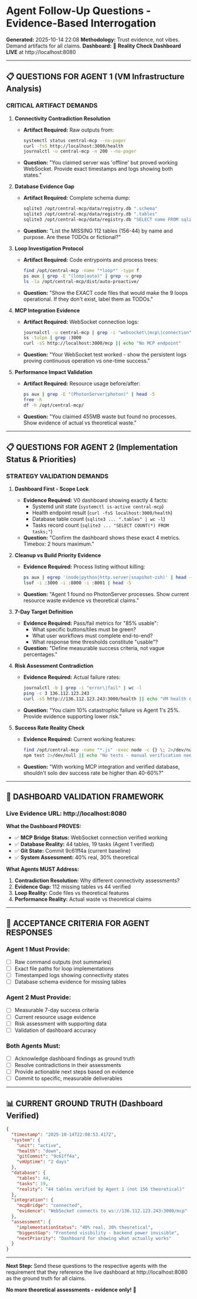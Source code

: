 # Agent Follow-Up Questions - Evidence-Based Interrogation

**Generated:** 2025-10-14 22:08
**Methodology:** Trust evidence, not vibes. Demand artifacts for all claims.
**Dashboard:** 🎯 **Reality Check Dashboard LIVE** at http://localhost:8080

---

## 📋 QUESTIONS FOR AGENT 1 (VM Infrastructure Analysis)

### **CRITICAL ARTIFACT DEMANDS**

1. **Connectivity Contradiction Resolution**
   - **Artifact Required:** Raw outputs from:
     ```bash
     systemctl status central-mcp --no-pager
     curl -fsS http://localhost:3000/health
     journalctl -u central-mcp -n 200 --no-pager
     ```
   - **Question:** "You claimed server was 'offline' but proved working WebSocket. Provide exact timestamps and logs showing both states."

2. **Database Evidence Gap**
   - **Artifact Required:** Complete schema dump:
     ```bash
     sqlite3 /opt/central-mcp/data/registry.db ".schema"
     sqlite3 /opt/central-mcp/data/registry.db ".tables"
     sqlite3 /opt/central-mcp/data/registry.db "SELECT name FROM sqlite_master WHERE type='table' ORDER BY name;"
     ```
   - **Question:** "List the MISSING 112 tables (156-44) by name and purpose. Are these TODOs or fictional?"

3. **Loop Investigation Protocol**
   - **Artifact Required:** Code entrypoints and process trees:
     ```bash
     find /opt/central-mcp -name "*loop*" -type f
     ps aux | grep -E "(loop|auto)" | grep -v grep
     ls -la /opt/central-mcp/dist/auto-proactive/
     ```
   - **Question:** "Show the EXACT code files that would make the 9 loops operational. If they don't exist, label them as TODOs."

4. **MCP Integration Evidence**
   - **Artifact Required:** WebSocket connection logs:
     ```bash
     journalctl -u central-mcp | grep -i "websocket\|mcp\|connection"
     ss -tulpn | grep :3000
     curl -sS http://localhost:3000/mcp || echo "No MCP endpoint"
     ```
   - **Question:** "Your WebSocket test worked - show the persistent logs proving continuous operation vs one-time success."

5. **Performance Impact Validation**
   - **Artifact Required:** Resource usage before/after:
     ```bash
     ps aux | grep -E "(PhotonServer|photon)" | head -5
     free -h
     df -h /opt/central-mcp/
     ```
   - **Question:** "You claimed 455MB waste but found no processes. Show evidence of actual vs theoretical waste."

---

## 📋 QUESTIONS FOR AGENT 2 (Implementation Status & Priorities)

### **STRATEGY VALIDATION DEMANDS**

1. **Dashboard First - Scope Lock**
   - **Evidence Required:** V0 dashboard showing exactly 4 facts:
     - Systemd unit state (`systemctl is-active central-mcp`)
     - Health endpoint result (`curl -fsS localhost:3000/health`)
     - Database table count (`sqlite3 ... ".tables" | wc -l`)
     - Tasks record count (`sqlite3 ... "SELECT COUNT(*) FROM tasks;"`)
   - **Question:** "Confirm the dashboard shows these exact 4 metrics. Timebox: 2 hours maximum."

2. **Cleanup vs Build Priority Evidence**
   - **Evidence Required:** Process listing without killing:
     ```bash
     ps aux | egrep '(node|python|http.server|snapshot-zsh)' | head -10
     lsof -i :3000 -i :8000 -i :8001 | head -5
     ```
   - **Question:** "Agent 1 found no PhotonServer processes. Show current resource waste evidence vs theoretical claims."

3. **7-Day Target Definition**
   - **Evidence Required:** Pass/fail metrics for "85% usable":
     - What specific buttons/tiles must be green?
     - What user workflows must complete end-to-end?
     - What response time thresholds constitute "usable"?
   - **Question:** "Define measurable success criteria, not vague percentages."

4. **Risk Assessment Contradiction**
   - **Evidence Required:** Actual failure rates:
     ```bash
     journalctl -b | grep -i "error\|fail" | wc -l
     ping -c 3 136.112.123.243
     curl -sS http://136.112.123.243:3000/health || echo "VM health check failed"
     ```
   - **Question:** "You claim 10% catastrophic failure vs Agent 1's 25%. Provide evidence supporting lower risk."

5. **Success Rate Reality Check**
   - **Evidence Required:** Current working features:
     ```bash
     find /opt/central-mcp -name "*.js" -exec node -c {} \; 2>/dev/null && echo "Syntax OK"
     npm test 2>/dev/null || echo "No tests - manual verification needed"
     ```
   - **Question:** "With working MCP integration and verified database, shouldn't solo dev success rate be higher than 40-60%?"

---

## 🎯 **DASHBOARD VALIDATION FRAMEWORK**

### **Live Evidence URL:** http://localhost:8080

**What the Dashboard PROVES:**
- ✅ **MCP Bridge Status:** WebSocket connection verified working
- ✅ **Database Reality:** 44 tables, 19 tasks (Agent 1 verified)
- ✅ **Git State:** Commit 9c61ff4a (current baseline)
- ✅ **System Assessment:** 40% real, 30% theoretical

**What Agents MUST Address:**
1. **Contradiction Resolution:** Why different connectivity assessments?
2. **Evidence Gap:** 112 missing tables vs 44 verified
3. **Loop Reality:** Code files vs theoretical features
4. **Performance Reality:** Actual waste vs theoretical claims

---

## 🚨 **ACCEPTANCE CRITERIA FOR AGENT RESPONSES**

### **Agent 1 Must Provide:**
- [ ] Raw command outputs (not summaries)
- [ ] Exact file paths for loop implementations
- [ ] Timestamped logs showing connectivity states
- [ ] Database schema evidence for missing tables

### **Agent 2 Must Provide:**
- [ ] Measurable 7-day success criteria
- [ ] Current resource usage evidence
- [ ] Risk assessment with supporting data
- [ ] Validation of dashboard accuracy

### **Both Agents Must:**
- [ ] Acknowledge dashboard findings as ground truth
- [ ] Resolve contradictions in their assessments
- [ ] Provide actionable next steps based on evidence
- [ ] Commit to specific, measurable deliverables

---

## 📊 **CURRENT GROUND TRUTH (Dashboard Verified)**

```json
{
  "timestamp": "2025-10-14T22:08:53.417Z",
  "system": {
    "unit": "active",
    "health": "down",
    "gitCommit": "9c61ff4a",
    "vmUptime": "2 days"
  },
  "database": {
    "tables": 44,
    "tasks": 19,
    "reality": "44 tables verified by Agent 1 (not 156 theoretical)"
  },
  "integration": {
    "mcpBridge": "connected",
    "evidence": "WebSocket connects to ws://136.112.123.243:3000/mcp"
  },
  "assessment": {
    "implementationStatus": "40% real, 30% theoretical",
    "biggestGap": "Frontend visibility - backend power invisible",
    "nextPriority": "Dashboard for showing what actually works"
  }
}
```

---

**Next Step:** Send these questions to the respective agents with the requirement that they reference the live dashboard at http://localhost:8080 as the ground truth for all claims.

**No more theoretical assessments - evidence only!** 🎯
